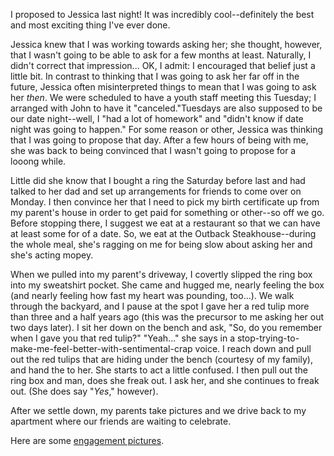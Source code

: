 <p>I proposed to Jessica last night!  It was incredibly cool--definitely the best and most exciting thing I've ever done.</p>
<p>Jessica knew that I was working towards asking her; she thought, however, that I wasn't going to be able to ask for a few months at least.  Naturally, I didn't correct that impression... OK, I admit: I encouraged that belief just a little bit.  In contrast to thinking that I was going to ask her far off in the future, Jessica often misinterpreted things to mean that I was going to ask her <em>then</em>.  We were scheduled to have a youth staff meeting this Tuesday; I arranged with John to have it "canceled."Tuesdays are also supposed to be our date night--well, I "had a lot of homework" and "didn't know if date night was going to happen."  For some reason or other, Jessica was thinking that I was going to propose that day.  After a few hours of being with me, she was back to being convinced that I wasn't going to propose for a looong while.</p>
<p>Little did she know that I bought a ring the Saturday before last and had talked to her dad and set up arrangements for friends to come over on Monday.  I then convince her that I need to pick my birth certificate up from my parent's house in order to get paid for something or other--so off we go.  Before stopping there, I suggest we eat at a restaurant so that we can have at least some for of a date.  So, we eat at the Outback Steakhouse--during the whole meal, she's ragging on me for being slow about asking her and she's acting mopey.</p>
<p>When we pulled into my parent's driveway, I covertly slipped the ring box into my sweatshirt pocket.  She came and hugged me, nearly feeling the box (and nearly feeling how fast my heart was pounding, too...).  We walk through the backyard, and I pause at the spot I gave her a red tulip more than three and a half years ago (this was the precursor to me asking her out two days later).  I sit her down on the bench and ask, "So, do you remember when I gave you that red tulip?"  "Yeah..." she says in a stop-trying-to-make-me-feel-better-with-sentimental-crap voice.  I reach down and pull out the red tulips that are hiding under the bench (courtesy of my family), and hand the to her.  She starts to act a little confused.  I then pull out the ring box and man, does she freak out.  I ask her, and she continues to freak out.  (She does say "<em>Yes</em>," however).</p>
<p>After we settle down, my parents take pictures and we drive back to my apartment where our friends are waiting to celebrate.</p>
<p>Here are some <a href="http://abscond.net/images/engaged/">engagement pictures</a>.</p>